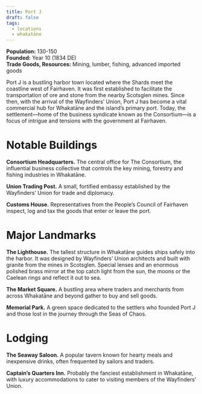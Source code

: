 ```yaml
---
title: Port J
draft: false
tags:
  - locations
  - whakatāne
---
```

**Population:** 130-150  
**Founded:** Year 10 (1834 DE)  
**Trade Goods, Resources:** Mining, lumber, fishing, advanced imported goods

Port J is a bustling harbor town located where the Shards meet the coastline west of Fairhaven. It was first established to facilitate the transportation of ore and stone from the nearby Scotsglen mines. Since then, with the arrival of the Wayfinders’ Union, Port J has become a vital commercial hub for Whakatāne and the island’s primary port. Today, the settlement—home of the business syndicate known as the Consortium—is a focus of intrigue and tensions with the government at Fairhaven.
# Notable Buildings
**Consortium Headquarters.** The central office for The Consortium, the influential business collective that controls the key mining, forestry and fishing industries in Whakatāne.

**Union Trading Post.** A small, fortified embassy established by the Wayfinders’ Union for trade and diplomacy.

**Customs House.** Representatives from the People’s Council of Fairhaven inspect, log and tax the goods that enter or leave the port.
# Major Landmarks
**The Lighthouse.** The tallest structure in Whakatāne guides ships safely into the harbor. It was designed by Wayfinders’ Union architects and built with granite from the mines in Scotsglen. Special lenses and an enormous polished brass mirror at the top catch light from the sun, the moons or the Caelean rings and reflect it out to sea. 

**The Market Square.** A bustling area where traders and merchants from across Whakatāne and beyond gather to buy and sell goods.

**Memorial Park.** A green space dedicated to the settlers who founded Port J and those lost in the journey through the Seas of Chaos.
# Lodging
**The Seaway Saloon.** A popular tavern known for hearty meals and inexpensive drinks, often frequented by sailors and traders.

**Captain’s Quarters Inn.** Probably the fanciest establishment in Whakatāne, with luxury accommodations to cater to visiting members of the Wayfinders’ Union.